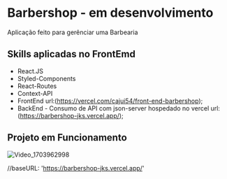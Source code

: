 # Barbershop - em desenvolvimento 

Aplicação feito para gerênciar uma Barbearia

## Skills aplicadas no FrontEmd

- React.JS
- Styled-Components
- React-Routes
- Context-API
- FrontEnd url:(https://vercel.com/cajui54/front-end-barbershop);
- BackEnd - Consumo de API com json-server hospedado no vercel url:(https://barbershop-jks.vercel.app/);

## Projeto em Funcionamento
![Video_1703962998](https://github.com/cajui54/front-end-barbershop/assets/42698730/86bf2723-1d76-4824-92e4-206f6344b55d)

//baseURL: 'https://barbershop-jks.vercel.app/'

